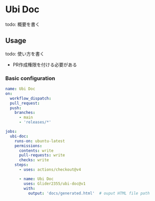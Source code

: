 # Ubi Doc
todo: 概要を書く

## Usage
todo: 使い方を書く
- PR作成権限を付ける必要がある

### Basic configuration

```yaml
name: Ubi Doc
on:
  workflow_dispatch:
  pull_request:
  push:
    branches:
      - main
      - 'releases/*'

jobs:
  ubi-doc:
    runs-on: ubuntu-latest
    permissions:
      contents: write
      pull-requests: write
      checks: write
    steps:
      - uses: actions/checkout@v4

      - name: Ubi Doc
        uses: Glider2355/ubi-doc@v1
        with:
          output: 'docs/generated.html'  # ouput HTML file path
```